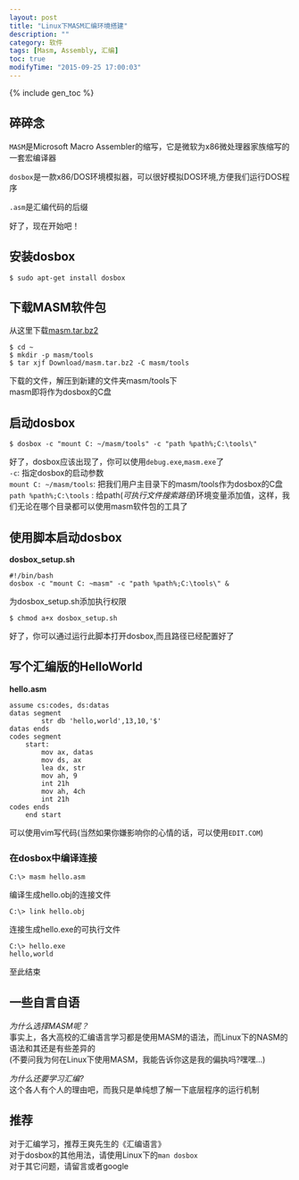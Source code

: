 ```yaml
---
layout: post
title: "Linux下MASM汇编环境搭建"
description: ""
category: 软件
tags: [Masm, Assembly, 汇编]
toc: true
modifyTime: "2015-09-25 17:00:03"
---
```


{% include gen_toc %}

## 碎碎念

`MASM`是Microsoft Macro Assembler的缩写，它是微软为x86微处理器家族缩写的一套宏编译器  

`dosbox`是一款x86/DOS环境模拟器，可以很好模拟DOS环境,方便我们运行DOS程序  

`.asm`是汇编代码的后缀  

好了，现在开始吧！  

## 安装dosbox  

	$ sudo apt-get install dosbox  

## 下载MASM软件包  

从这里下载[masm.tar.bz2][masm_tar_bz2]

	$ cd ~
	$ mkdir -p masm/tools
	$ tar xjf Download/masm.tar.bz2 -C masm/tools 

下载的文件，解压到新建的文件夹masm/tools下  
masm即将作为dosbox的C盘  

## 启动dosbox  

	$ dosbox -c "mount C: ~/masm/tools" -c "path %path%;C:\tools\"

好了，dosbox应该出现了，你可以使用`debug.exe`,`masm.exe`了  
`-c`: 指定dosbox的启动参数  
`mount C: ~/masm/tools`: 把我们用户主目录下的masm/tools作为dosbox的C盘  
`path %path%;C:\tools` : 给path(*可执行文件搜索路径*)环境变量添加值，这样，我们无论在哪个目录都可以使用masm软件包的工具了  

## 使用脚本启动dosbox  

**dosbox_setup.sh**  

	#!/bin/bash
	dosbox -c "mount C: ~masm" -c "path %path%;C:\tools\" &

为dosbox_setup.sh添加执行权限  

	$ chmod a+x dosbox_setup.sh

好了，你可以通过运行此脚本打开dosbox,而且路径已经配置好了  

## 写个汇编版的HelloWorld  

**hello.asm** 

	assume cs:codes, ds:datas
	datas segment
			str db 'hello,world',13,10,'$'
	datas ends
	codes segment
		start:
			mov ax, datas
			mov ds, ax
			lea dx, str
			mov ah, 9
			int 21h
			mov ah, 4ch
			int 21h
	codes ends
		end start

可以使用vim写代码(当然如果你嫌影响你的心情的话，可以使用`EDIT.COM`)  

### 在dosbox中编译连接  

	C:\> masm hello.asm

编译生成hello.obj的连接文件

	C:\> link hello.obj

连接生成hello.exe的可执行文件  

	C:\> hello.exe
	hello,world

至此结束  

## 一些自言自语  

*为什么选择MASM呢？*  
事实上，各大高校的汇编语言学习都是使用MASM的语法，而Linux下的NASM的语法和其还是有些差异的  
(不要问我为何在Linux下使用MASM，我能告诉你这是我的偏执吗?嘿嘿...)  

*为什么还要学习汇编?*    
这个各人有个人的理由吧，而我只是单纯想了解一下底层程序的运行机制  


## 推荐  

对于汇编学习，推荐王爽先生的《汇编语言》  
对于dosbox的其他用法，请使用Linux下的`man dosbox`  
对于其它问题，请留言或者google  

[masm_tar_bz2]: http://yun.baidu.com/share/link?shareid=507770005&uk=388194121 "masm.tar.bz2"
